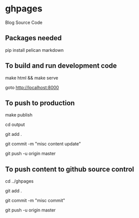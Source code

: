 # ghpages

Blog Source Code

## Packages needed

pip install pelican markdown

## To build and run development code

make html && make serve

goto  <http://localhost:8000>

## To push to production

make publish

cd output

git add .

git commit -m "misc content update"

git push -u origin master

## To push content to github source control

cd ../ghpages

git add .

git commit -m "misc commit"

git push -u origin master
